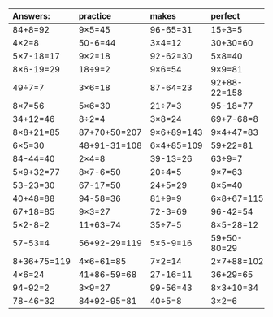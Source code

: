 | Answers: | practice | makes | perfect | ! |
| :--- | :--- | :--- | :--- | :--- |
| 84+8=92 | 9×5=45 | 96-65=31 | 15÷3=5 | 88+47+91=226 | 
| 4×2=8 | 50-6=44 | 3×4=12 | 30+30=60 | 2×8=16 | 
| 5×7-18=17 | 9×2=18 | 92-62=30 | 5×8=40 | 7×2+64=78 | 
| 8×6-19=29 | 18÷9=2 | 9×6=54 | 9×9=81 | 6×3=18 | 
| 49÷7=7 | 3×6=18 | 87-64=23 | 92+88-22=158 | 6×7=42 | 
| 8×7=56 | 5×6=30 | 21÷7=3 | 95-18=77 | 74-12=62 | 
| 34+12=46 | 8÷2=4 | 3×8=24 | 69+7-68=8 | 3×7-12=9 | 
| 8×8+21=85 | 87+70+50=207 | 9×6+89=143 | 9×4+47=83 | 8×6=48 | 
| 6×5=30 | 48+91-31=108 | 6×4+85=109 | 59+22=81 | 84-70=14 | 
| 84-44=40 | 2×4=8 | 39-13=26 | 63÷9=7 | 40+37+69=146 | 
| 5×9+32=77 | 8×7-6=50 | 20÷4=5 | 9×7=63 | 6×2=12 | 
| 53-23=30 | 67-17=50 | 24+5=29 | 8×5=40 | 39+8+63=110 | 
| 40+48=88 | 94-58=36 | 81÷9=9 | 6×8+67=115 | 6×4+87=111 | 
| 67+18=85 | 9×3=27 | 72-3=69 | 96-42=54 | 34-6=28 | 
| 5×2-8=2 | 11+63=74 | 35÷7=5 | 8×5-28=12 | 2×6=12 | 
| 57-53=4 | 56+92-29=119 | 5×5-9=16 | 59+50-80=29 | 7×7=49 | 
| 8+36+75=119 | 4×6+61=85 | 7×2=14 | 2×7+88=102 | 2×5=10 | 
| 4×6=24 | 41+86-59=68 | 27-16=11 | 36+29=65 | 7×2-12=2 | 
| 94-92=2 | 3×9=27 | 99-56=43 | 8×3+10=34 | 7×3=21 | 
| 78-46=32 | 84+92-95=81 | 40÷5=8 | 3×2=6 | 22+51=73 | 
